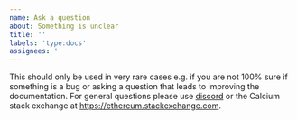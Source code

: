 ```yaml
---
name: Ask a question
about: Something is unclear
title: ''
labels: 'type:docs'
assignees: ''
---
```


This should only be used in very rare cases e.g. if you are not 100% sure if something is a bug or asking a question that leads to improving the documentation. For general questions please use [discord](https://discord.gg/nthXNEv) or the Calcium stack exchange at https://ethereum.stackexchange.com.
